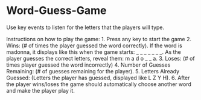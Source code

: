 # Word-Guess-Game

Use key events to listen for the letters that the players will type.

Instructions on how to play the game:
    1. Press any key to start the game
    2. Wins: (# of times the player guessed the word correctly).
        If the word is madonna, it displays like this when the game starts: _ _ _ _ _ _ _.
        As the player guesses the correct letters, reveal them: m a d o _  _ a.
    3. Loses: (# of times player guessed the word incorrectly)
    4. Number of Guesses Remaining: (# of guesses remaining for the player).
    5. Letters Already Guessed: (Letters the player has guessed, displayed like L Z Y H).
    6. After the player wins/loses the game should automatically choose another word and make the player play it.